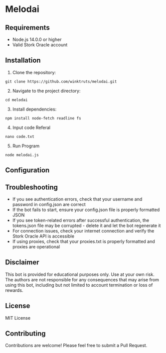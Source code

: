 # Melodai



## Requirements

- Node.js 14.0.0 or higher
- Valid Stork Oracle account

## Installation

1. Clone the repository:
```
git clone https://github.com/winktruts/melodai.git
```

2. Navigate to the project directory:
```
cd melodai
```

3. Install dependencies:
```
npm install node-fetch readline fs
```

4. Input code Referal
```
nano code.txt
```

5. Run Program
```
node melodai.js
```

## Configuration
## Troubleshooting

- If you see authentication errors, check that your username and password in config.json are correct
- If the bot fails to start, ensure your config.json file is properly formatted JSON
- If you see token-related errors after successful authentication, the tokens.json file may be corrupted - delete it and let the bot regenerate it
- For connection issues, check your internet connection and verify the Stork Oracle API is accessible
- If using proxies, check that your proxies.txt is properly formatted and proxies are operational

## Disclaimer

This bot is provided for educational purposes only. Use at your own risk. The authors are not responsible for any consequences that may arise from using this bot, including but not limited to account termination or loss of rewards.

## License

MIT License

## Contributing

Contributions are welcome! Please feel free to submit a Pull Request.
